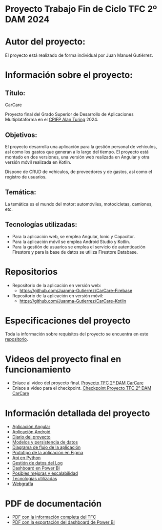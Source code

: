 # Proyecto Trabajo Fin de Ciclo TFC 2º DAM 2024

# Autor del proyecto:

El proyecto está realizado de forma individual por Juan Manuel Gutiérrez.

# Información sobre el proyecto:

## Título:

CarCare

Proyecto final del Grado Superior de Desarrollo de Aplicaciones Multiplataforma en el [CPIFP Alan Turing](https://github.com/CPIFPAlanTuring) 2024.

## Objetivos:

El proyecto desarrolla una aplicación para la gestión personal de vehículos, así como los gastos que generan a lo largo del tiempo. El proyecto está montado en dos versiones, una versión web realizada en Angular y otra versión móvil realizada en Kotlin.

Dispone de CRUD de vehículos, de proveedores y de gastos, así como el registro de usuarios.

## Temática:

La temática es el mundo del motor: automóviles, motocicletas, camiones, etc.

## Tecnologías utilizadas:

-   Para la aplicación web, se emplea Angular, Ionic y Capacitor.
-   Para la aplicación móvil se emplea Android Studio y Kotlin.
-   Para la gestión de usuarios se emplea el servicio de autenticación Firestore y para la base de datos se utiliza Firestore Database.

# Repositorios

-   Repositorio de la aplicación en versión web:
    -   https://github.com/Juanma-Gutierrez/CarCare-Firebase
-   Repositorio de la aplicación en versión móvil:
    -   https://github.com/Juanma-Gutierrez/CarCare-Kotlin

# Especificaciones del proyecto

Toda la información sobre requisitos del proyecto se encuentra en este [repositorio](https://github.com/CPIFPAlanTuring/2dam-tfc-2324).

# Videos del proyecto final en funcionamiento

-   Enlace al video del proyecto final.
    [Proyecto TFC 2º DAM CarCare](https://youtu.be/9OqkJL5GpV8)
-   Enlace a video para el checkpoint.
    [Checkpoint Proyecto TFC 2º DAM CarCare](https://youtu.be/zupeu_2-FIM)

# Información detallada del proyecto

-   [Aplicación Angular](angular_app/README.md)
-   [Aplicación Android](android_app/README.md)
-   [Diario del proyecto](daily/README.md)
-   [Modelos y persistencia de datos](models/README.md)
-   [Diagrama de flujo de la aplicación](flowchart/README.md)
-   [Prototipo de la aplicación en Figma](prototype/README.md)
-   [Api en Python](python/README.md)
-   [Gestión de datos del Log](log/README.md)
-   [Dashboard en Power BI](powerbi/README.md)
-   [Posibles mejoras y escalabilidad](features/README.md)
-   [Tecnologías utilizadas](technologies/README.md)
-   [Webgrafía](webgraphy/README.md)

# PDF de documentación

-   [PDF con la información completa del TFC](PDF/TFC_Juan_Manuel_Gutierrez_CarCare.pdf)
-   [PDF con la exportación del dashboard de Power BI](PDF/Proyecto_PowerBi_CarCare.pdf)
